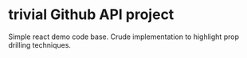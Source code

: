 # trivial Github API project

Simple react demo code base. Crude implementation to highlight prop drilling techniques.
